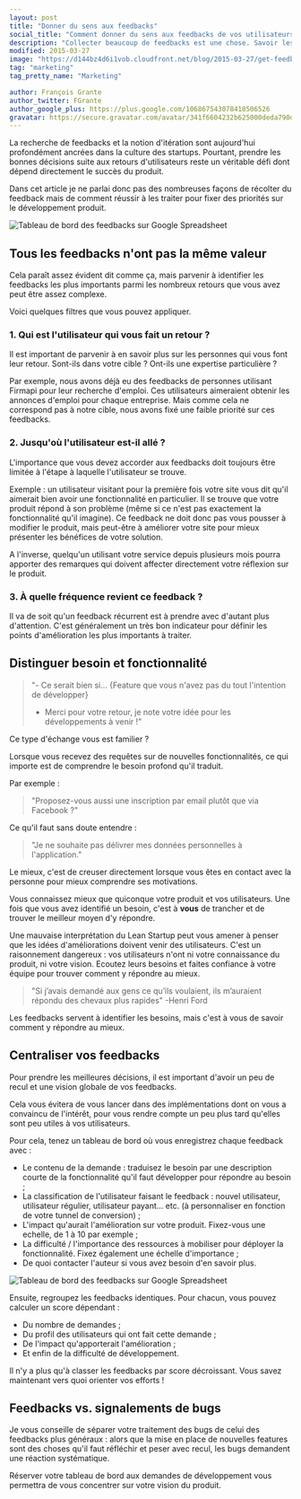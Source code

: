 ```yaml
---
layout: post
title: "Donner du sens aux feedbacks"
social_title: "Comment donner du sens aux feedbacks de vos utilisateurs"
description: "Collecter beaucoup de feedbacks est une chose. Savoir les analyser pour prendre les meilleures décisions en est une autre."
modified: 2015-03-27
image: "https://d144bz4d6i1vob.cloudfront.net/blog/2015-03-27/get-feedbacks-zopim.png"
tag: "marketing"
tag_pretty_name: "Marketing"

author: François Grante
author_twitter: FGrante
author_google_plus: https://plus.google.com/106867543078418506526
gravatar: https://secure.gravatar.com/avatar/341f6604232b625000deda790d8d39cd?d=mm&s=30&r=G
---
```


La recherche de feedbacks et la notion d'itération sont aujourd'hui profondément ancrées dans la culture des startups. Pourtant, prendre les bonnes décisions suite aux retours d'utilisateurs reste un véritable défi dont dépend directement le succès du produit.

Dans cet article je ne parlai donc pas des nombreuses façons de récolter du feedback mais de comment réussir à les traiter pour fixer des priorités sur le développement produit.

<img class="img-responsive" src="https://d144bz4d6i1vob.cloudfront.net/blog/2015-03-27/get-feedbacks-zopim.png" alt="Tableau de bord des feedbacks sur Google Spreadsheet">

## Tous les feedbacks n'ont pas la même valeur

Cela paraît assez évident dit comme ça, mais parvenir à identifier les feedbacks les plus importants parmi les nombreux retours que vous avez peut être assez complexe.

Voici quelques filtres que vous pouvez appliquer.

### 1. Qui est l'utilisateur qui vous fait un retour ?

Il est important de parvenir à en savoir plus sur les personnes qui vous font leur retour. Sont-ils dans votre cible ? Ont-ils une expertise particulière ?

Par exemple, nous avons déjà eu des feedbacks de personnes utilisant Firmapi pour leur recherche d'emploi. Ces utilisateurs aimeraient obtenir les annonces d'emploi pour chaque entreprise. Mais comme cela ne correspond pas à notre cible, nous avons fixé une faible priorité sur ces feedbacks.

### 2. Jusqu'où l'utilisateur est-il allé ?

L'importance que vous devez accorder aux feedbacks doit toujours être limitée à l'étape à laquelle l'utilisateur se trouve.

Exemple : un utilisateur visitant pour la première fois votre site vous dit qu'il aimerait bien avoir une fonctionnalité en particulier. Il se trouve que votre produit répond à son problème (même si ce n'est pas exactement la fonctionnalité qu'il imagine). Ce feedback ne doit donc pas vous pousser à modifier le produit, mais peut-être à améliorer votre site pour mieux présenter les bénéfices de votre solution.

A l'inverse, quelqu'un utilisant votre service depuis plusieurs mois pourra apporter des remarques qui doivent affecter directement votre réflexion sur le produit.

### 3. À quelle fréquence revient ce feedback ?

Il va de soit qu'un feedback récurrent est à prendre avec d'autant plus d'attention. C'est généralement un très bon indicateur pour définir les points d'amélioration les plus importants à traiter.

## Distinguer besoin et fonctionnalité

> "- Ce serait bien si... {Feature que vous n'avez pas du tout l'intention de développer}<br>
> - Merci pour votre retour, je note votre idée pour les développements à venir !"

Ce type d'échange vous est familier ?

Lorsque vous recevez des requêtes sur de nouvelles fonctionnalités, ce qui importe est de comprendre le besoin profond qu'il traduit.

Par exemple :

> "Proposez-vous aussi une inscription par email plutôt que via Facebook ?"

Ce qu'il faut sans doute entendre :

> "Je ne souhaite pas délivrer mes données personnelles à l'application."

Le mieux, c'est de creuser directement lorsque vous êtes en contact avec la personne pour mieux comprendre ses motivations.

Vous connaissez mieux que quiconque votre produit et vos utilisateurs. Une fois que vous avez identifié un besoin, c'est à **vous** de trancher et de trouver le meilleur moyen d'y répondre.

Une mauvaise interprétation du Lean Startup peut vous amener à penser que les idées d'améliorations doivent venir des utilisateurs. C'est un raisonnement dangereux : vos utilisateurs n'ont ni votre connaissance du produit, ni votre vision. Ecoutez leurs besoins et faites confiance à votre équipe pour trouver comment y répondre au mieux.

> "Si j’avais demandé aux gens ce qu’ils voulaient, ils m’auraient répondu des chevaux plus rapides" -Henri Ford

<div class="click-to-tweet">
  Les feedbacks servent à identifier les besoins, mais c'est à vous de savoir comment y répondre au mieux.
  <a class="tweet-link" data-original-title="Tweeter ça" data-placement="top" data-toggle="tooltip" href="https://twitter.com/intent/tweet?text=Les%20feedbacks%20servent%20%C3%A0%20identifier%20les%20besoins%2C%20mais%20c%27est%20%C3%A0%20vous%20de%20savoir%20comment%20y%20r%C3%A9pondre%20au%20mieux.&url=http://blog.firmapi.com/entreprises-francaises-facebook/&related=_Firmapi&via=_Firmapi"><i class="fa fa-twitter"></i></a>
</div>

## Centraliser vos feedbacks

Pour prendre les meilleures décisions, il est important d'avoir un peu de recul et une vision globale de vos feedbacks.

Cela vous évitera de vous lancer dans des implémentations dont on vous a convaincu de l'intérêt, pour vous rendre compte un peu plus tard qu'elles sont peu utiles à vos utilisateurs.

Pour cela, tenez un tableau de bord où vous enregistrez chaque feedback avec :

* Le contenu de la demande : traduisez le besoin par une description courte de la fonctionnalité qu'il faut développer pour répondre au besoin ;
* La classification de l'utilisateur faisant le feedback : nouvel utilisateur, utilisateur régulier, utilisateur payant... etc. (à personnaliser en fonction de votre tunnel de conversion) ;
* L'impact qu'aurait l'amélioration sur votre produit. Fixez-vous une echelle, de 1 à 10 par exemple ;
* La difficulté / l'importance des ressources à mobiliser pour déployer la fonctionnalité. Fixez également une échelle d'importance ;
* De quoi contacter l'auteur si vous avez besoin d'en savoir plus.

<img class="img-responsive" src="https://d144bz4d6i1vob.cloudfront.net/blog/2015-03-27/feedbacks-spreadsheet.png" alt="Tableau de bord des feedbacks sur Google Spreadsheet">

Ensuite, regroupez les feedbacks identiques. Pour chacun, vous pouvez calculer un score dépendant :

* Du nombre de demandes ;
* Du profil des utilisateurs qui ont fait cette demande ;
* De l'impact qu'apporterait l'amélioration ;
* Et enfin de la difficulté de développement.

Il n'y a plus qu'à classer les feedbacks par score décroissant. Vous savez maintenant vers quoi orienter vos efforts !


## Feedbacks vs. signalements de bugs

Je vous conseille de séparer votre traitement des bugs de celui des feedbacks plus généraux : alors que la mise en place de nouvelles features sont des choses qu'il faut réfléchir et peser avec recul, les bugs demandent une réaction systématique.

Réserver votre tableau de bord aux demandes de développement vous permettra de vous concentrer sur votre vision du produit.